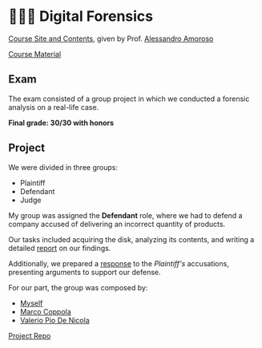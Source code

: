 # 👮🏻‍♂️ Digital Forensics

[Course Site and Contents](https://www.unibo.it/en/study/phd-professional-masters-specialisation-schools-and-other-programmes/course-unit-catalogue/course-unit/2024/479039), given by Prof. [Alessandro Amoroso](https://www.unibo.it/sitoweb/alessandro.amoroso/)

[Course Material](https://github.com/DavideDeRosa/cs_master/tree/main/Digital_forensics/Appunti%20organizzati)

## Exam
The exam consisted of a group project in which we conducted a forensic analysis on a real-life case.

**Final grade: 30/30 with honors**

## Project
We were divided in three groups:
- Plaintiff
- Defendant
- Judge

My group was assigned the **Defendant** role, where we had to defend a company accused of delivering an incorrect quantity of products.  

Our tasks included acquiring the disk, analyzing its contents, and writing a detailed [report](https://github.com/DavideDeRosa/cs_master/blob/main/Digital_forensics/Progetto/Caso04/Convenuto/Caso04%20Convenuto.pdf) on our findings.  

Additionally, we prepared a [response](https://github.com/DavideDeRosa/cs_master/blob/main/Digital_forensics/Progetto/Caso04/Convenuto/Caso04%20Risposta%20a%20parte%20Attrice.pdf) to the *Plaintiff's* accusations, presenting arguments to support our defense.  

For our part, the group was composed by:
- [Myself](https://github.com/DavideDeRosa)
- [Marco Coppola](https://github.com/Murkrow02)
- [Valerio Pio De Nicola](https://github.com/xV4L3x)

[Project Repo](https://github.com/DavideDeRosa/cs_master/tree/main/Digital_forensics/Progetto/Caso04)